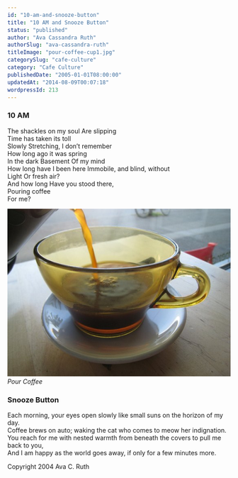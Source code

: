 ```yaml
---
id: "10-am-and-snooze-button"
title: "10 AM and Snooze Button"
status: "published"
author: "Ava Cassandra Ruth"
authorSlug: "ava-cassandra-ruth"
titleImage: "pour-coffee-cup1.jpg"
categorySlug: "cafe-culture"
category: "Cafe Culture"
publishedDate: "2005-01-01T08:00:00"
updatedAt: "2014-08-09T00:07:18"
wordpressId: 213
---
```


### 10 AM

The shackles on my soul Are slipping  
Time has taken its toll  
Slowly Stretching, I don’t remember  
How long ago it was spring  
In the dark Basement Of my mind  
How long have I been here Immobile, and blind, without  
Light Or fresh air?  
And how long Have you stood there,  
Pouring coffee  
For me?

![pour coffee cup](pour-coffee-cup1.jpg)  
*Pour Coffee*

### Snooze Button

Each morning, your eyes open slowly like small suns on the horizon of my day.  
Coffee brews on auto; waking the cat who comes to meow her indignation.  
You reach for me with nested warmth from beneath the covers to pull me back to you,  
And I am happy as the world goes away, if only for a few minutes more.

Copyright 2004 Ava C. Ruth